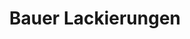 ---
title: "Bauer Lackierungen"
url: /zimmern-ob-rottweil/bauer-lackierungen/
shop: Autowerkstatt
---